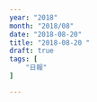 ```yaml
---
year: "2018"
month: "2018/08"
date: "2018-08-20"
title: "2018-08-20 "
draft: true
tags: [
    "日報"
]

---
```


